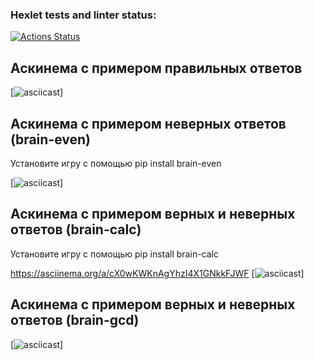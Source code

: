 ### Hexlet tests and linter status:
[![Actions Status](https://github.com/LysenkovIlya-Hexlet/python-project-49/actions/workflows/hexlet-check.yml/badge.svg)](https://github.com/LysenkovIlya-Hexlet/python-project-49/actions)

## Аскинема с примером правильных ответов

[![asciicast](https://asciinema.org/a/VoYvbctuXrURnxO6033fwbfG8)]


## Аскинема с примером неверных ответов (brain-even)
Установите игру с помощью pip install brain-even

[![asciicast](https://asciinema.org/a/yO7Hbpts7w8twLxhHWhb40rIw)]

## Аскинема с примером верных и неверных ответов (brain-calc)
Установите игру с помощью pip install brain-calc

https://asciinema.org/a/cX0wKWKnAgYhzI4X1GNkkFJWF
[![asciicast](https://asciinema.org/a/cX0wKWKnAgYhzI4X1GNkkFJWF)]

## Аскинема с примером верных и неверных ответов (brain-gcd)
[![asciicast](https://asciinema.org/a/io8Uq36iCGZ76TnUatmy5f0Oe)]
